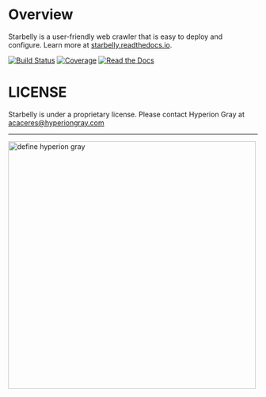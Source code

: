 # Overview

Starbelly is a user-friendly web crawler that is easy to deploy and configure.
Learn more at
[starbelly.readthedocs.io](http://starbelly.readthedocs.io/en/latest/).

[![Build Status](https://img.shields.io/travis/com/HyperionGray/starbelly.svg?style=flat-square)](https://travis-ci.org/HyperionGray/starbelly)
[![Coverage](https://img.shields.io/coveralls/github/HyperionGray/starbelly.svg?style=flat-square)](https://coveralls.io/github/HyperionGray/starbelly)
[![Read the Docs](https://img.shields.io/readthedocs/starbelly.svg)](https://starbelly.readthedocs.io)


# LICENSE

Starbelly is under a proprietary license. Please contact Hyperion Gray at acaceres@hyperiongray.com

---

<a href="https://www.hyperiongray.com/?pk_campaign=github&pk_kwd=starbelly"><img alt="define hyperion gray" width="500px" src="https://hyperiongray.s3.amazonaws.com/define-hg.svg"></a>

